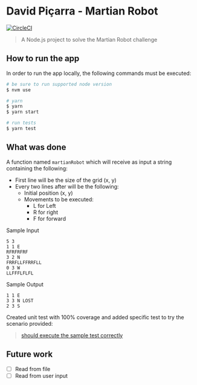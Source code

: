 # David Piçarra - Martian Robot
[![CircleCI](https://img.shields.io/circleci/project/github/davidpicarra/martian-robots.svg)](https://circleci.com/gh/davidpicarra/martian-robots)

> A Node.js project to solve the Martian Robot challenge

## How to run the app

In order to run the app locally, the following commands must be executed:
```bash
# be sure to run supported node version
$ nvm use

# yarn
$ yarn
$ yarn start

# run tests
$ yarn test
```

## What was done

A function named `martianRobot` which will receive as input a string containing the following:
- First line will be the size of the grid (x, y)
- Every two lines after will be the following:
  - Initial position (x, y)
  - Movements to be executed:
    - L for Left
    - R for right
    - F for forward

Sample Input
```
5 3
1 1 E
RFRFRFRF
3 2 N
FRRFLLFFRRFLL
0 3 W
LLFFFLFLFL
```

Sample Output
```
1 1 E
3 3 N LOST
2 3 S
```

Created unit test with 100% coverage and added specific test to try the scenario provided:
> [should execute the sample test correctly](https://github.com/davidpicarra/martian-robots/blob/master/src/main.spec.js#L206)

## Future work
- [ ] Read from file
- [ ] Read from user input
